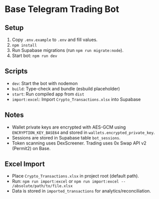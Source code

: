 # Base Telegram Trading Bot

## Setup
1. Copy `.env.example` to `.env` and fill values.
2. `npm install`
3. Run Supabase migrations (run `npm run migrate:node`).
4. Start bot: `npm run dev`

## Scripts
- `dev`: Start the bot with nodemon
- `build`: Type-check and bundle (esbuild placeholder)
- `start`: Run compiled app from `dist`
- `import:excel`: Import `Crypto_Transactions.xlsx` into Supabase

## Notes
- Wallet private keys are encrypted with AES-GCM using `ENCRYPTION_KEY_BASE64` and stored in `wallets.encrypted_private_key`.
- Sessions are stored in Supabase table `bot_sessions`.
- Token scanning uses DexScreener. Trading uses 0x Swap API v2 (Permit2) on Base.

## Excel Import
- Place `Crypto_Transactions.xlsx` in project root (default path).
- Run: `npm run import:excel` or `npm run import:excel -- /absolute/path/to/file.xlsx`
- Data is stored in `imported_transactions` for analytics/reconciliation.
